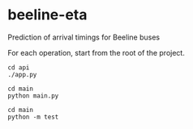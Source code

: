 # beeline-eta
Prediction of arrival timings for Beeline buses

For each operation, start from the root of the project.

```# To set up API endpoint
cd api
./app.py
```

```# To run prediction algorithm in the background
cd main
python main.py
```

```# To run unit tests
cd main
python -m test
```
